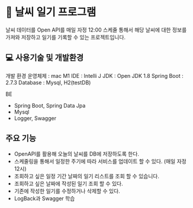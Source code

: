# 🌅 날씨 일기 프로그램
날씨 데이터를 Open API를 매일 자정 12:00 스케쥴 통해서 해당 날씨에 대한 정보를 가져와 저장하고 일기를 기록할 수 있는 프로젝트입니다.

## 💻 사용기술 및 개발환경
개발 환경
운영체제 : mac M1
IDE : Intelli J
JDK : Open JDK 1.8
Spring Boot : 2.7.3
Database : Mysql, H2(testDB)

BE
- Spring Boot, Spring Data Jpa
- Mysql
- Logger, Swagger

## 주요 기능
- OpenAPI를 활용해 오늘의 날씨를 DB에 저장하도록 한다.
- 스케줄링을 통해서 일정한 주기에 따라 서비스를 업데이트 할 수 있다. (매일 자정 12시)
- 조회하고 싶은 일정 기간 날짜의 일기 리스트를 조회 할 수 있습니다.
- 조회하고 싶은 날짜에 작성된 일기 조회 할 수 있다.
- 기존에 작성한 일기를 수정하거나 삭제할 수 있다.
- LogBack과 Swagger 학습
